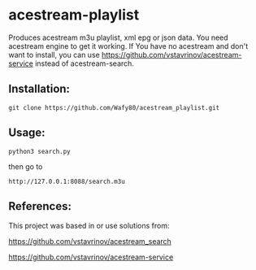 # acestream-playlist
Produces acestream m3u playlist, xml epg or json data. 
You need acestream engine to get it working. If You have no acestream and don't want to install, you can use https://github.com/vstavrinov/acestream-service instead of acestream-search.

## Installation:

```
git clone https://github.com/Wafy80/acestream_playlist.git
```

## Usage:

```
python3 search.py
```
then go to
```
http://127.0.0.1:8088/search.m3u
```

## References:

This project was based in or use solutions from:

https://github.com/vstavrinov/acestream_search

https://github.com/vstavrinov/acestream-service

